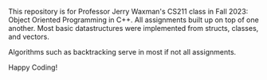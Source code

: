 This repository is for Professor Jerry Waxman's CS211 class in Fall 2023: Object Oriented Programming in C++. 
All assignments built up on top of one another. Most basic datastructures were implemented from structs, 
classes, and vectors. 

Algorithms such as backtracking serve in most if not all assignments.

Happy Coding!
